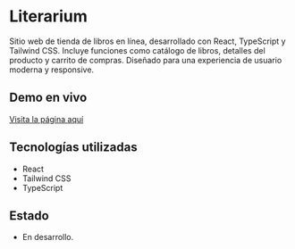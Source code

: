 # Literarium

Sitio web de tienda de libros en línea, desarrollado con React, TypeScript y Tailwind CSS. Incluye funciones como catálogo de libros, detalles del producto y carrito de compras. Diseñado para una experiencia de usuario moderna y responsive.

## Demo en vivo

[Visita la página aquí](https://literarium.netlify.app/)

## Tecnologías utilizadas

- React
- Tailwind CSS
- TypeScript

## Estado

- En desarrollo.
